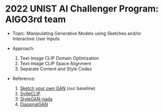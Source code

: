 # 2022 UNIST AI Challenger Program: AIGO3rd team

- Topic: Manipulating Generative Models using Sketches and/or Interactive User Inputs

- Approach:
    1. Text-Image CLIP Domain Optimization
    2. Text-Image CLIP Space Alignment
    3. Separate Content and Style Codes

- Reference:
    1. [Sketch your own GAN](https://github.com/PeterWang512/GANSketching) (our baseline)
    2. [SytleCLIP](https://github.com/orpatashnik/StyleCLIP)
    3. [StyleGAN-nada](https://github.com/rinongal/StyleGAN-nada)
    4. [DiagonalGAN](https://github.com/cyclomon/DiagonalGAN)

